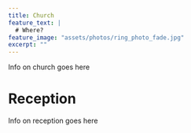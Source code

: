 ```yaml
---
title: Church
feature_text: |
  # Where?
feature_image: "assets/photos/ring_photo_fade.jpg"
excerpt: ""
---
```


<!-- # Church -->

Info on church goes here

# Reception

Info on reception goes here
